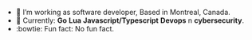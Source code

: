 - :helicopter: I’m working as software developer, Based in Montreal, Canada.
- :eyes: Currently: **Go** **Lua** **Javascript/Typescript** **Devops** n **cybersecurity**.
- :bowtie: Fun fact: No fun fact.
